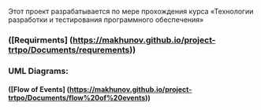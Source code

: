 Этот проект разрабатывается по мере прохождения курса «Технологии разработки и тестирования программного обеспечения»

### ([Requirments] (https://makhunov.github.io/project-trtpo/Documents/requrements))

### UML Diagrams: 

#### ([Flow of Events] (https://makhunov.github.io/project-trtpo/Documents/flow%20of%20events))
  
